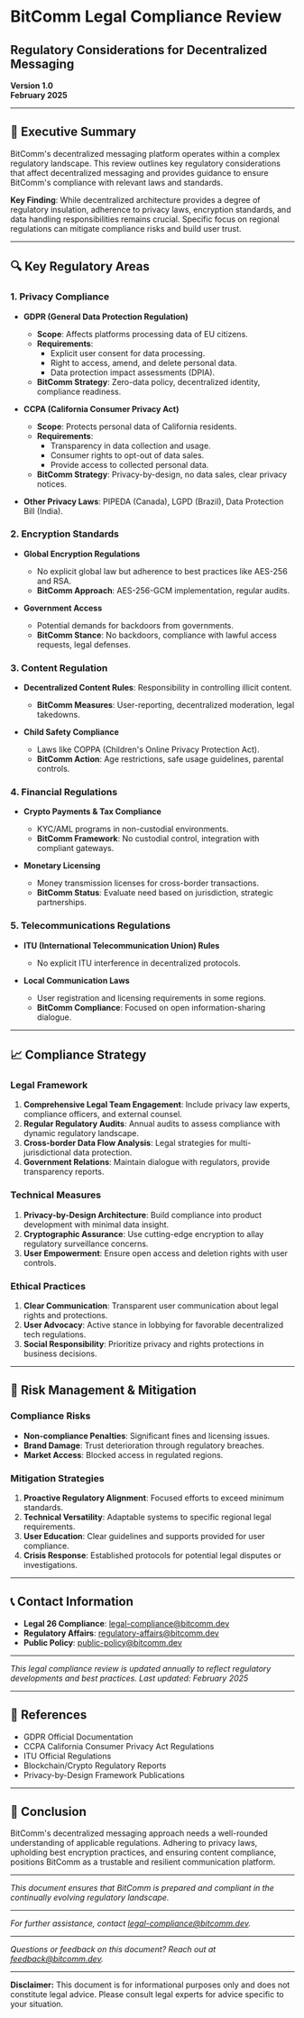 # BitComm Legal Compliance Review
## Regulatory Considerations for Decentralized Messaging

**Version 1.0**  
**February 2025**

---

## 📜 Executive Summary

BitComm's decentralized messaging platform operates within a complex regulatory landscape. This review outlines key regulatory considerations that affect decentralized messaging and provides guidance to ensure BitComm's compliance with relevant laws and standards.

**Key Finding**: While decentralized architecture provides a degree of regulatory insulation, adherence to privacy laws, encryption standards, and data handling responsibilities remains crucial. Specific focus on regional regulations can mitigate compliance risks and build user trust.

---

## 🔍 Key Regulatory Areas

### 1. **Privacy Compliance**
- **GDPR (General Data Protection Regulation)**
  - **Scope**: Affects platforms processing data of EU citizens.
  - **Requirements**:
    - Explicit user consent for data processing.
    - Right to access, amend, and delete personal data.
    - Data protection impact assessments (DPIA).
  - **BitComm Strategy**: Zero-data policy, decentralized identity, compliance readiness.

- **CCPA (California Consumer Privacy Act)**
  - **Scope**: Protects personal data of California residents.
  - **Requirements**:
    - Transparency in data collection and usage.
    - Consumer rights to opt-out of data sales.
    - Provide access to collected personal data.
  - **BitComm Strategy**: Privacy-by-design, no data sales, clear privacy notices.

- **Other Privacy Laws**: PIPEDA (Canada), LGPD (Brazil), Data Protection Bill (India).

### 2. **Encryption Standards**
- **Global Encryption Regulations**
  - No explicit global law but adherence to best practices like AES-256 and RSA.
  - **BitComm Approach**: AES-256-GCM implementation, regular audits.

- **Government Access**
  - Potential demands for backdoors from governments.
  - **BitComm Stance**: No backdoors, compliance with lawful access requests, legal defenses.

### 3. **Content Regulation**
- **Decentralized Content Rules**: Responsibility in controlling illicit content.
  - **BitComm Measures**: User-reporting, decentralized moderation, legal takedowns.

- **Child Safety Compliance**
  - Laws like COPPA (Children's Online Privacy Protection Act).
  - **BitComm Action**: Age restrictions, safe usage guidelines, parental controls.

### 4. **Financial Regulations**
- **Crypto Payments & Tax Compliance**
  - KYC/AML programs in non-custodial environments.
  - **BitComm Framework**: No custodial control, integration with compliant gateways.

- **Monetary Licensing**
  - Money transmission licenses for cross-border transactions.
  - **BitComm Status**: Evaluate need based on jurisdiction, strategic partnerships.

### 5. **Telecommunications Regulations**
- **ITU (International Telecommunication Union) Rules**
  - No explicit ITU interference in decentralized protocols.

- **Local Communication Laws**
  - User registration and licensing requirements in some regions.
  - **BitComm Compliance**: Focused on open information-sharing dialogue.

---

## 📈 Compliance Strategy

### **Legal Framework**
1. **Comprehensive Legal Team Engagement**: Include privacy law experts, compliance officers, and external counsel.
2. **Regular Regulatory Audits**: Annual audits to assess compliance with dynamic regulatory landscape.
3. **Cross-border Data Flow Analysis**: Legal strategies for multi-jurisdictional data protection.
4. **Government Relations**: Maintain dialogue with regulators, provide transparency reports.

### **Technical Measures**
1. **Privacy-by-Design Architecture**: Build compliance into product development with minimal data insight.
2. **Cryptographic Assurance**: Use cutting-edge encryption to allay regulatory surveillance concerns.
3. **User Empowerment**: Ensure open access and deletion rights with user controls.

### **Ethical Practices**
1. **Clear Communication**: Transparent user communication about legal rights and protections.
2. **User Advocacy**: Active stance in lobbying for favorable decentralized tech regulations.
3. **Social Responsibility**: Prioritize privacy and rights protections in business decisions.

---

## 🎯 Risk Management & Mitigation

### **Compliance Risks**
- **Non-compliance Penalties**: Significant fines and licensing issues.
- **Brand Damage**: Trust deterioration through regulatory breaches.
- **Market Access**: Blocked access in regulated regions.

### **Mitigation Strategies**
1. **Proactive Regulatory Alignment**: Focused efforts to exceed minimum standards.
2. **Technical Versatility**: Adaptable systems to specific regional legal requirements.
3. **User Education**: Clear guidelines and supports provided for user compliance.
4. **Crisis Response**: Established protocols for potential legal disputes or investigations.

---

## 📞 Contact Information
- **Legal  26 Compliance**: legal-compliance@bitcomm.dev
- **Regulatory Affairs**: regulatory-affairs@bitcomm.dev
- **Public Policy**: public-policy@bitcomm.dev

---

*This legal compliance review is updated annually to reflect regulatory developments and best practices. Last updated: February 2025* 

---

## 📝 References

- GDPR Official Documentation 
- CCPA California Consumer Privacy Act Regulations 
- ITU Official Regulations 
- Blockchain/Crypto Regulatory Reports 
- Privacy-by-Design Framework Publications

---

## 🎯 Conclusion

BitComm's decentralized messaging approach needs a well-rounded understanding of applicable regulations. Adhering to privacy laws, upholding best encryption practices, and ensuring content compliance, positions BitComm as a trustable and resilient communication platform.

---

*This document ensures that BitComm is prepared and compliant in the continually evolving regulatory landscape.*

---

*For further assistance, contact legal-compliance@bitcomm.dev.*

---

*Questions or feedback on this document? Reach out at feedback@bitcomm.dev.*

---

**Disclaimer:** This document is for informational purposes only and does not constitute legal advice. Please consult legal experts for advice specific to your situation.
